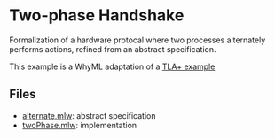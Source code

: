 # Two-phase Handshake 

Formalization of a hardware protocal where two processes alternately
performs actions, refined from an abstract specification.

This example is a WhyML adaptation of a [TLA+
example](https://github.com/tlaplus/Examples/blob/master/specifications/TwoPhase) 


## Files 

  * [alternate.mlw](alternate.mlw): abstract specification
  * [twoPhase.mlw](twoPhase.mlw): implementation 
